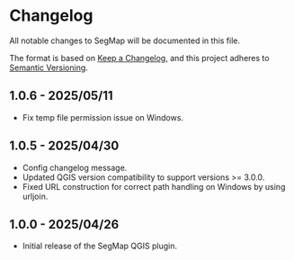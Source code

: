 # Changelog

All notable changes to SegMap will be documented in this file.

The format is based on [Keep a Changelog](https://keepachangelog.com/en/1.0.0/),
and this project adheres to [Semantic Versioning](https://semver.org/spec/v2.0.0.html).

## 1.0.6 - 2025/05/11

- Fix temp file permission issue on Windows.

## 1.0.5 - 2025/04/30

- Config changelog message.
- Updated QGIS version compatibility to support versions >= 3.0.0.
- Fixed URL construction for correct path handling on Windows by using urljoin.

## 1.0.0 - 2025/04/26

- Initial release of the SegMap QGIS plugin.
